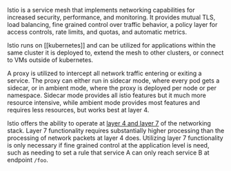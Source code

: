 Istio is a service mesh that implements networking capabilities for increased security, performance, and monitoring. It provides mutual TLS, load balancing, fine grained control over traffic behavior, a policy layer for access controls, rate limits, and quotas, and automatic metrics.

Istio runs on [[kubernetes]] and can be utilized for applications within the same cluster it is deployed to, extend the mesh to other clusters, or connect to VMs outside of kubernetes.

A proxy is utilized to intercept all network traffic entering or exiting a service. The proxy can either run in sidecar mode, where every pod gets a sidecar, or in ambient mode, where the proxy is deployed per node or per namespace. Sidecar mode provides all istio features but it much more resource intensive, while ambient mode provides most features and requires less resources, but works best at layer 4.

Istio offers the ability to operate at [layer 4 and layer 7](https://istio.io/latest/docs/overview/dataplane-modes/#layer-4-vs-layer-7-features) of the networking stack. Layer 7 functionality requires substantially higher processing than the processing of network packets at layer 4 does. Utilizing layer 7 functionality is only necessary if fine grained control at the application level is need, such as needing to set a rule that service A can only reach service B at endpoint `/foo`.


